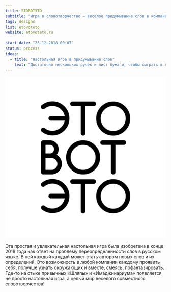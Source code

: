 ```yaml
---
title: ЭТОВОТЭТО
subtitle: "Игра в словотворчество — веселое придумывание слов в компании"
tags: designs
list: etovoteto
website: etovoteto.ru

start_date: "25-12-2018 00:07"
status: process
ideas:
  - title: "Настольная игра в придумывание слов"
    text: "Достаточно нескольких ручек и лист бумаги, чтобы сыграть в веселую игру в слова в компании от трех человек"
---
```


![](./eto.png)

Эта простая и увлекательная настольная игра была изобретена в конце 2018 года как ответ на проблему переопределенности слов в русском языке. В ней каждый каждый может стать автором новых слов и их определений. Это возможность в любой компании каждому проявить себя, получше узнать окружающих и вместе, смеясь, пофантазировать. Где-то на стыке привычных «Шляпы» и «Имаджинариума» появляется не просто настольная игра, а целый мир веселого совместного словотворчества!
